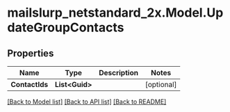 # mailslurp_netstandard_2x.Model.UpdateGroupContacts

## Properties

Name | Type | Description | Notes
------------ | ------------- | ------------- | -------------
**ContactIds** | **List&lt;Guid&gt;** |  | [optional] 

[[Back to Model list]](../README#documentation-for-models) [[Back to API list]](../README#documentation-for-api-endpoints) [[Back to README]](../README)

